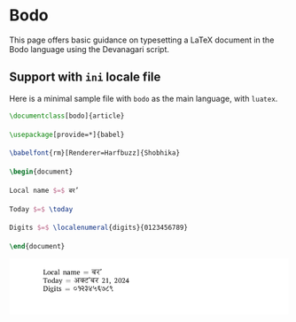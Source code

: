 # Bodo

This page offers basic guidance on typesetting a LaTeX document in the
Bodo language using the Devanagari script.

## Support with `ini` locale file

Here is a minimal sample file with `bodo` as the main language, with `luatex`.

```tex
\documentclass[bodo]{article}

\usepackage[provide=*]{babel}

\babelfont{rm}[Renderer=Harfbuzz]{Shobhika}

\begin{document}

Local name $=$ बर’

Today $=$ \today

Digits $=$ \localenumeral{digits}{0123456789}

\end{document}
```

![](../media/locale-bodo.png)